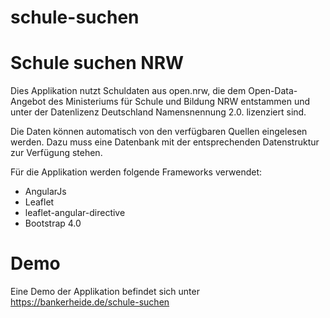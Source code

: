# schule-suchen

Schule suchen NRW
==========

Dies Applikation nutzt Schuldaten aus open.nrw, die dem Open-Data-Angebot des
Ministeriums für Schule und Bildung NRW entstammen und  unter der Datenlizenz
Deutschland Namensnennung 2.0. lizenziert sind.

Die Daten können automatisch von den verfügbaren Quellen eingelesen werden. Dazu
muss eine Datenbank mit der entsprechenden Datenstruktur zur Verfügung stehen.

Für die Applikation werden folgende Frameworks verwendet:

* AngularJs
* Leaflet
* leaflet-angular-directive
* Bootstrap 4.0

Demo
======

Eine Demo der Applikation befindet sich unter https://bankerheide.de/schule-suchen
